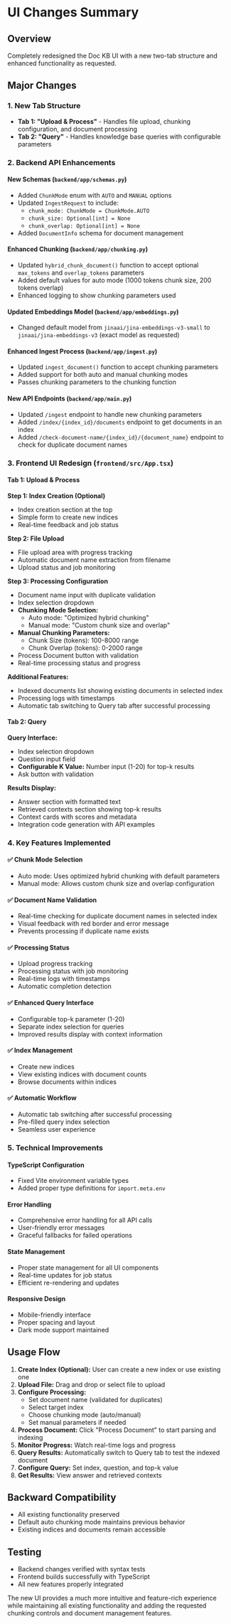 # UI Changes Summary

## Overview
Completely redesigned the Doc KB UI with a new two-tab structure and enhanced functionality as requested.

## Major Changes

### 1. New Tab Structure
- **Tab 1: "Upload & Process"** - Handles file upload, chunking configuration, and document processing
- **Tab 2: "Query"** - Handles knowledge base queries with configurable parameters

### 2. Backend API Enhancements

#### New Schemas (`backend/app/schemas.py`)
- Added `ChunkMode` enum with `AUTO` and `MANUAL` options
- Updated `IngestRequest` to include:
  - `chunk_mode: ChunkMode = ChunkMode.AUTO`
  - `chunk_size: Optional[int] = None`
  - `chunk_overlap: Optional[int] = None`
- Added `DocumentInfo` schema for document management

#### Enhanced Chunking (`backend/app/chunking.py`)
- Updated `hybrid_chunk_document()` function to accept optional `max_tokens` and `overlap_tokens` parameters
- Added default values for auto mode (1000 tokens chunk size, 200 tokens overlap)
- Enhanced logging to show chunking parameters used

#### Updated Embeddings Model (`backend/app/embeddings.py`)
- Changed default model from `jinaai/jina-embeddings-v3-small` to `jinaai/jina-embeddings-v3` (exact model as requested)

#### Enhanced Ingest Process (`backend/app/ingest.py`)
- Updated `ingest_document()` function to accept chunking parameters
- Added support for both auto and manual chunking modes
- Passes chunking parameters to the chunking function

#### New API Endpoints (`backend/app/main.py`)
- Updated `/ingest` endpoint to handle new chunking parameters
- Added `/index/{index_id}/documents` endpoint to get documents in an index
- Added `/check-document-name/{index_id}/{document_name}` endpoint to check for duplicate document names

### 3. Frontend UI Redesign (`frontend/src/App.tsx`)

#### Tab 1: Upload & Process
**Step 1: Index Creation (Optional)**
- Index creation section at the top
- Simple form to create new indices
- Real-time feedback and job status

**Step 2: File Upload**
- File upload area with progress tracking
- Automatic document name extraction from filename
- Upload status and job monitoring

**Step 3: Processing Configuration**
- Document name input with duplicate validation
- Index selection dropdown
- **Chunking Mode Selection:**
  - Auto mode: "Optimized hybrid chunking"
  - Manual mode: "Custom chunk size and overlap"
- **Manual Chunking Parameters:**
  - Chunk Size (tokens): 100-8000 range
  - Chunk Overlap (tokens): 0-2000 range
- Process Document button with validation
- Real-time processing status and progress

**Additional Features:**
- Indexed documents list showing existing documents in selected index
- Processing logs with timestamps
- Automatic tab switching to Query tab after successful processing

#### Tab 2: Query
**Query Interface:**
- Index selection dropdown
- Question input field
- **Configurable K Value:** Number input (1-20) for top-k results
- Ask button with validation

**Results Display:**
- Answer section with formatted text
- Retrieved contexts section showing top-k results
- Context cards with scores and metadata
- Integration code generation with API examples

### 4. Key Features Implemented

#### ✅ Chunk Mode Selection
- Auto mode: Uses optimized hybrid chunking with default parameters
- Manual mode: Allows custom chunk size and overlap configuration

#### ✅ Document Name Validation
- Real-time checking for duplicate document names in selected index
- Visual feedback with red border and error message
- Prevents processing if duplicate name exists

#### ✅ Processing Status
- Upload progress tracking
- Processing status with job monitoring
- Real-time logs with timestamps
- Automatic completion detection

#### ✅ Enhanced Query Interface
- Configurable top-k parameter (1-20)
- Separate index selection for queries
- Improved results display with context information

#### ✅ Index Management
- Create new indices
- View existing indices with document counts
- Browse documents within indices

#### ✅ Automatic Workflow
- Automatic tab switching after successful processing
- Pre-filled query index selection
- Seamless user experience

### 5. Technical Improvements

#### TypeScript Configuration
- Fixed Vite environment variable types
- Added proper type definitions for `import.meta.env`

#### Error Handling
- Comprehensive error handling for all API calls
- User-friendly error messages
- Graceful fallbacks for failed operations

#### State Management
- Proper state management for all UI components
- Real-time updates for job status
- Efficient re-rendering and updates

#### Responsive Design
- Mobile-friendly interface
- Proper spacing and layout
- Dark mode support maintained

## Usage Flow

1. **Create Index (Optional):** User can create a new index or use existing one
2. **Upload File:** Drag and drop or select file to upload
3. **Configure Processing:**
   - Set document name (validated for duplicates)
   - Select target index
   - Choose chunking mode (auto/manual)
   - Set manual parameters if needed
4. **Process Document:** Click "Process Document" to start parsing and indexing
5. **Monitor Progress:** Watch real-time logs and progress
6. **Query Results:** Automatically switch to Query tab to test the indexed document
7. **Configure Query:** Set index, question, and top-k value
8. **Get Results:** View answer and retrieved contexts

## Backward Compatibility
- All existing functionality preserved
- Default auto chunking mode maintains previous behavior
- Existing indices and documents remain accessible

## Testing
- Backend changes verified with syntax tests
- Frontend builds successfully with TypeScript
- All new features properly integrated

The new UI provides a much more intuitive and feature-rich experience while maintaining all existing functionality and adding the requested chunking controls and document management features.